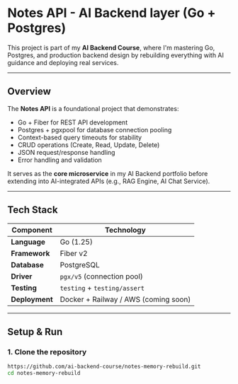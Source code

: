 # Notes API - AI Backend layer (Go + Postgres)

This project is part of my **AI Backend Course**, where I'm mastering Go, Postgres, and production backend design by rebuilding everything with AI guidance and deploying real services.

---

## Overview
The **Notes API** is a foundational project that demonstrates: 
- Go + Fiber for REST API development
- Postgres + pgxpool for database connection pooling
- Context-based query timeouts for stability
- CRUD operations (Create, Read, Update, Delete)
- JSON request/response handling
- Error handling and validation

It serves as the **core microservice** in my AI Backend portfolio before extending into AI-integrated APIs (e.g., RAG Engine, AI Chat Service).

---

## Tech Stack
|  Component       |           Technology  |
|--------------------|-----------------------|
|**Language**         |       Go (1.25)     |
|**Framework**         |      Fiber v2      |
| **Database**         |       PostgreSQL   |
| **Driver**        |          `pgx/v5` (connection pool) |
| **Testing**       |          `testing` + `testing/assert`|
| **Deployment**      |        Docker + Railway / AWS (coming soon) |

---


## Setup & Run


### 1. Clone the repository
```bash
https://github.com/ai-backend-course/notes-memory-rebuild.git
cd notes-memory-rebuild